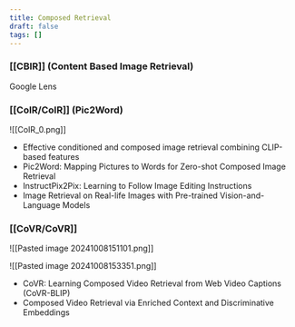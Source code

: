 ```yaml
---
title: Composed Retrieval
draft: false
tags: []
---
```


### [[CBIR]] (Content Based Image Retrieval)
Google Lens
### [[CoIR/CoIR]] (Pic2Word)
![[CoIR_0.png]]
- Effective conditioned and composed image retrieval combining CLIP-based features
- Pic2Word: Mapping Pictures to Words for Zero-shot Composed Image Retrieval
- InstructPix2Pix: Learning to Follow Image Editing Instructions
- Image Retrieval on Real-life Images with Pre-trained Vision-and-Language Models

### [[CoVR/CoVR]]
![[Pasted image 20241008151101.png]]

![[Pasted image 20241008153351.png]]
- CoVR: Learning Composed Video Retrieval from Web Video Captions (CoVR-BLIP)
- Composed Video Retrieval via Enriched Context and Discriminative Embeddings

